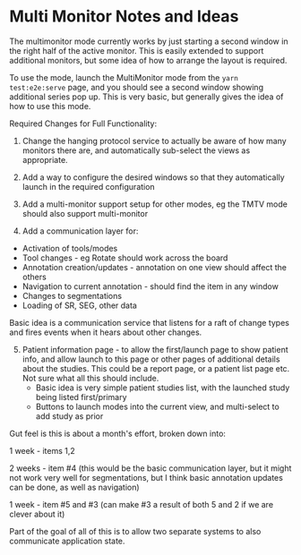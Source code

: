 # Multi Monitor Notes and Ideas
The multimonitor mode currently works by just starting a second window in the
right half of the active monitor.  This is easily extended to support additional
monitors, but some idea of how to arrange the layout is required.

To use the mode, launch the MultiMonitor mode from the `yarn test:e2e:serve` page,
and you should see a second window showing additional series pop up.  This is
very basic, but generally gives the idea of how to use this mode.

Required Changes for Full Functionality:

1. Change the hanging protocol service to actually be aware of how many monitors
there are, and automatically sub-select the views as appropriate.

2. Add a way to configure the desired windows so that they automatically launch
in the required configuration

3. Add a multi-monitor support setup for other modes, eg the TMTV mode should
also support multi-monitor

4. Add a communication layer for:
  * Activation of tools/modes
  * Tool changes - eg Rotate should work across the board
  * Annotation creation/updates - annotation on one view should affect the others
  * Navigation to current annotation - should find the item in any window
  * Changes to segmentations
  * Loading of SR, SEG, other data

Basic idea is a communication service that listens for a raft of change types and
fires events when it hears about other changes.

5. Patient information page - to allow the first/launch page to show patient
info, and allow launch to this page or other pages of additional details about
the studies.  This could be a report page, or a patient list page etc.  Not sure
what all this should include.
   * Basic idea is very simple patient studies list, with the launched study being listed first/primary
   * Buttons to launch modes into the current view, and multi-select to add study as prior


Gut feel is this is about a month's effort, broken down into:

1 week - items 1,2

2 weeks - item #4  (this would be the basic communication layer, but it might not
work very well for segmentations, but I think basic annotation updates can be done, as well as
navigation)

1 week - item #5 and #3 (can make #3 a result of both 5 and 2 if we are clever about it)


Part of the goal of all of this is to allow two separate systems to also communicate application state.
